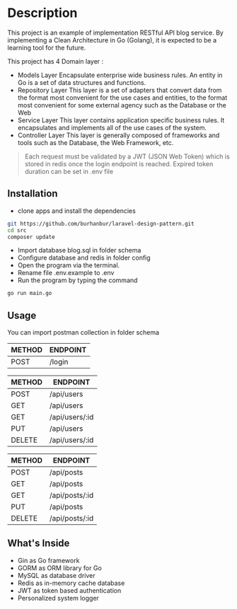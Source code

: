 
# Description
This project is an example of implementation RESTful API blog service. By implementing a Clean Architecture in Go (Golang), it is expected to be a learning tool for the future.

This project has 4 Domain layer :

- Models Layer
  Encapsulate enterprise wide business rules. An entity in Go is a set of data structures and functions.
- Repository Layer
  This layer is a set of adapters that convert data from the format most convenient for the use cases and entities, to the format most convenient for some external agency such as the Database or the Web
- Service Layer
  This layer contains application specific business rules. It encapsulates and implements all of the use cases of the system.
- Controller Layer
  This layer is generally composed of frameworks and tools such as the Database, the Web Framework, etc.

> Each request must be validated by a JWT (JSON Web Token) which is stored in redis once the login endpoint is reached. Expired token duration can be set in .env file

## Installation

- clone apps and install the dependencies

```sh
git https://github.com/burhanbur/laravel-design-pattern.git
cd src
composer update
```
- Import database blog.sql in folder schema
- Configure database and redis in folder config
- Open the program via the terminal.
- Rename file .env.example to .env
- Run the program by typing the command

```sh
go run main.go
```

## Usage
You can import postman collection in folder schema

| METHOD | ENDPOINT |
| ------ | ------ |
| POST | /login |

| METHOD | ENDPOINT |
| ------ | ------ |
| POST | /api/users |
| GET | /api/users |
| GET | /api/users/:id |
| PUT | /api/users |
| DELETE | /api/users/:id |

| METHOD | ENDPOINT |
| ------ | ------ |
| POST | /api/posts |
| GET | /api/posts |
| GET | /api/posts/:id |
| PUT | /api/posts |
| DELETE | /api/posts/:id |

## What's Inside

* Gin as Go framework
* GORM as ORM library for Go
* MySQL as database driver
* Redis as in-memory cache database
* JWT as token based authentication
* Personalized system logger